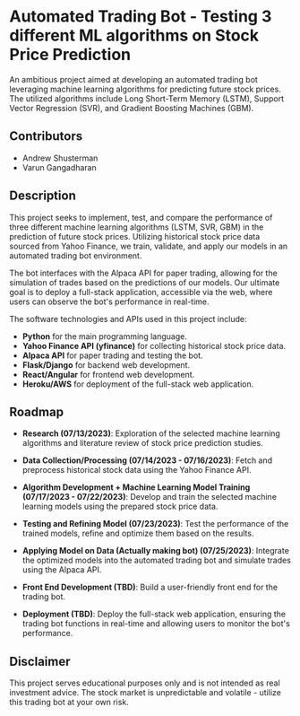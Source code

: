 # Automated Trading Bot - Testing 3 different ML algorithms on Stock Price Prediction

An ambitious project aimed at developing an automated trading bot leveraging machine learning algorithms for predicting future stock prices. The utilized algorithms include Long Short-Term Memory (LSTM), Support Vector Regression (SVR), and Gradient Boosting Machines (GBM).

## Contributors

- Andrew Shusterman
- Varun Gangadharan

## Description

This project seeks to implement, test, and compare the performance of three different machine learning algorithms (LSTM, SVR, GBM) in the prediction of future stock prices. Utilizing historical stock price data sourced from Yahoo Finance, we train, validate, and apply our models in an automated trading bot environment. 

The bot interfaces with the Alpaca API for paper trading, allowing for the simulation of trades based on the predictions of our models. Our ultimate goal is to deploy a full-stack application, accessible via the web, where users can observe the bot's performance in real-time.

The software technologies and APIs used in this project include:

- **Python** for the main programming language.
- **Yahoo Finance API (yfinance)** for collecting historical stock price data.
- **Alpaca API** for paper trading and testing the bot.
- **Flask/Django** for backend web development.
- **React/Angular** for frontend web development.
- **Heroku/AWS** for deployment of the full-stack web application.

## Roadmap

- **Research (07/13/2023)**: Exploration of the selected machine learning algorithms and literature review of stock price prediction studies.

- **Data Collection/Processing (07/14/2023 - 07/16/2023)**: Fetch and preprocess historical stock data using the Yahoo Finance API.

- **Algorithm Development + Machine Learning Model Training (07/17/2023 - 07/22/2023)**: Develop and train the selected machine learning models using the prepared stock price data.

- **Testing and Refining Model (07/23/2023)**: Test the performance of the trained models, refine and optimize them based on the results.

- **Applying Model on Data (Actually making bot) (07/25/2023)**: Integrate the optimized models into the automated trading bot and simulate trades using the Alpaca API.

- **Front End Development (TBD)**: Build a user-friendly front end for the trading bot.

- **Deployment (TBD)**: Deploy the full-stack web application, ensuring the trading bot functions in real-time and allowing users to monitor the bot's performance.

## Disclaimer

This project serves educational purposes only and is not intended as real investment advice. The stock market is unpredictable and volatile - utilize this trading bot at your own risk.
